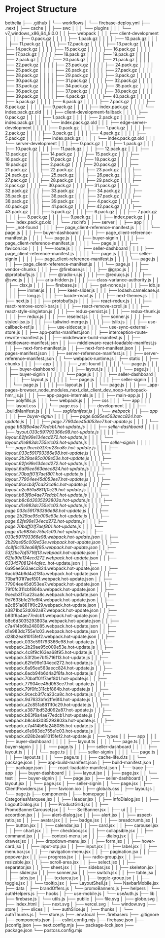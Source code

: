 # Project Structure

bethelia
├── .github
│   └── workflows
│       └── firebase-deploy.yml
├── .next
│   ├── cache
│   │   ├── swc
│   │   │   └── plugins
│   │   │       └── v7_windows_x86_64_9.0.0
│   │   ├── webpack
│   │   │   ├── client-development
│   │   │   │   ├── 0.pack.gz
│   │   │   │   ├── 1.pack.gz
│   │   │   │   ├── 10.pack.gz
│   │   │   │   ├── 11.pack.gz
│   │   │   │   ├── 12.pack.gz
│   │   │   │   ├── 13.pack.gz
│   │   │   │   ├── 14.pack.gz
│   │   │   │   ├── 15.pack.gz
│   │   │   │   ├── 16.pack.gz
│   │   │   │   ├── 17.pack.gz
│   │   │   │   ├── 18.pack.gz
│   │   │   │   ├── 19.pack.gz
│   │   │   │   ├── 2.pack.gz
│   │   │   │   ├── 20.pack.gz
│   │   │   │   ├── 21.pack.gz
│   │   │   │   ├── 22.pack.gz
│   │   │   │   ├── 23.pack.gz
│   │   │   │   ├── 24.pack.gz
│   │   │   │   ├── 25.pack.gz
│   │   │   │   ├── 26.pack.gz
│   │   │   │   ├── 27.pack.gz
│   │   │   │   ├── 28.pack.gz
│   │   │   │   ├── 29.pack.gz
│   │   │   │   ├── 3.pack.gz
│   │   │   │   ├── 30.pack.gz
│   │   │   │   ├── 31.pack.gz
│   │   │   │   ├── 32.pack.gz
│   │   │   │   ├── 33.pack.gz
│   │   │   │   ├── 34.pack.gz
│   │   │   │   ├── 35.pack.gz
│   │   │   │   ├── 36.pack.gz
│   │   │   │   ├── 37.pack.gz
│   │   │   │   ├── 38.pack.gz
│   │   │   │   ├── 39.pack.gz
│   │   │   │   ├── 4.pack.gz
│   │   │   │   ├── 40.pack.gz
│   │   │   │   ├── 5.pack.gz
│   │   │   │   ├── 6.pack.gz
│   │   │   │   ├── 7.pack.gz
│   │   │   │   ├── 8.pack.gz
│   │   │   │   ├── 9.pack.gz
│   │   │   │   ├── index.pack.gz
│   │   │   │   └── index.pack.gz.old
│   │   │   ├── client-development-fallback
│   │   │   │   ├── 0.pack.gz
│   │   │   │   ├── 1.pack.gz
│   │   │   │   ├── 2.pack.gz
│   │   │   │   ├── index.pack.gz
│   │   │   │   └── index.pack.gz.old
│   │   │   ├── edge-server-development
│   │   │   │   ├── 0.pack.gz
│   │   │   │   ├── 1.pack.gz
│   │   │   │   ├── 2.pack.gz
│   │   │   │   ├── 3.pack.gz
│   │   │   │   ├── 4.pack.gz
│   │   │   │   ├── 5.pack.gz
│   │   │   │   ├── index.pack.gz
│   │   │   │   └── index.pack.gz.old
│   │   │   └── server-development
│   │   │       ├── 0.pack.gz
│   │   │       ├── 1.pack.gz
│   │   │       ├── 10.pack.gz
│   │   │       ├── 11.pack.gz
│   │   │       ├── 12.pack.gz
│   │   │       ├── 13.pack.gz
│   │   │       ├── 14.pack.gz
│   │   │       ├── 15.pack.gz
│   │   │       ├── 16.pack.gz
│   │   │       ├── 17.pack.gz
│   │   │       ├── 18.pack.gz
│   │   │       ├── 19.pack.gz
│   │   │       ├── 2.pack.gz
│   │   │       ├── 20.pack.gz
│   │   │       ├── 21.pack.gz
│   │   │       ├── 22.pack.gz
│   │   │       ├── 23.pack.gz
│   │   │       ├── 24.pack.gz
│   │   │       ├── 25.pack.gz
│   │   │       ├── 26.pack.gz
│   │   │       ├── 27.pack.gz
│   │   │       ├── 28.pack.gz
│   │   │       ├── 29.pack.gz
│   │   │       ├── 3.pack.gz
│   │   │       ├── 30.pack.gz
│   │   │       ├── 31.pack.gz
│   │   │       ├── 32.pack.gz
│   │   │       ├── 33.pack.gz
│   │   │       ├── 34.pack.gz
│   │   │       ├── 35.pack.gz
│   │   │       ├── 36.pack.gz
│   │   │       ├── 37.pack.gz
│   │   │       ├── 38.pack.gz
│   │   │       ├── 39.pack.gz
│   │   │       ├── 4.pack.gz
│   │   │       ├── 40.pack.gz
│   │   │       ├── 41.pack.gz
│   │   │       ├── 42.pack.gz
│   │   │       ├── 43.pack.gz
│   │   │       ├── 5.pack.gz
│   │   │       ├── 6.pack.gz
│   │   │       ├── 7.pack.gz
│   │   │       ├── 8.pack.gz
│   │   │       ├── 9.pack.gz
│   │   │       ├── index.pack.gz
│   │   │       └── index.pack.gz.old
│   │   └── .rscinfo
│   ├── server
│   │   ├── app
│   │   │   ├── _not-found
│   │   │   │   ├── page_client-reference-manifest.js
│   │   │   │   └── page.js
│   │   │   ├── buyer-dashboard
│   │   │   │   ├── page_client-reference-manifest.js
│   │   │   │   └── page.js
│   │   │   ├── buyer-signin
│   │   │   │   ├── page_client-reference-manifest.js
│   │   │   │   └── page.js
│   │   │   ├── favicon.ico
│   │   │   │   └── route.js
│   │   │   ├── seller-dashboard
│   │   │   │   ├── page_client-reference-manifest.js
│   │   │   │   └── page.js
│   │   │   ├── seller-signin
│   │   │   │   ├── page_client-reference-manifest.js
│   │   │   │   └── page.js
│   │   │   ├── page_client-reference-manifest.js
│   │   │   └── page.js
│   │   ├── vendor-chunks
│   │   │   ├── @firebase.js
│   │   │   ├── @grpc.js
│   │   │   ├── @protobufjs.js
│   │   │   ├── @radix-ui.js
│   │   │   ├── @reduxjs.js
│   │   │   ├── @swc.js
│   │   │   ├── aria-hidden.js
│   │   │   ├── class-variance-authority.js
│   │   │   ├── clsx.js
│   │   │   ├── firebase.js
│   │   │   ├── get-nonce.js
│   │   │   ├── idb.js
│   │   │   ├── immer.js
│   │   │   ├── keen-slider.js
│   │   │   ├── lodash.camelcase.js
│   │   │   ├── long.js
│   │   │   ├── lucide-react.js
│   │   │   ├── next-themes.js
│   │   │   ├── next.js
│   │   │   ├── protobufjs.js
│   │   │   ├── react-redux.js
│   │   │   ├── react-remove-scroll-bar.js
│   │   │   ├── react-remove-scroll.js
│   │   │   ├── react-style-singleton.js
│   │   │   ├── redux-persist.js
│   │   │   ├── redux-thunk.js
│   │   │   ├── redux.js
│   │   │   ├── reselect.js
│   │   │   ├── sonner.js
│   │   │   ├── styled-jsx.js
│   │   │   ├── tailwind-merge.js
│   │   │   ├── tslib.js
│   │   │   ├── use-callback-ref.js
│   │   │   ├── use-sidecar.js
│   │   │   └── use-sync-external-store.js
│   │   ├── app-paths-manifest.json
│   │   ├── interception-route-rewrite-manifest.js
│   │   ├── middleware-build-manifest.js
│   │   ├── middleware-manifest.json
│   │   ├── middleware-react-loadable-manifest.js
│   │   ├── next-font-manifest.js
│   │   ├── next-font-manifest.json
│   │   ├── pages-manifest.json
│   │   ├── server-reference-manifest.js
│   │   ├── server-reference-manifest.json
│   │   └── webpack-runtime.js
│   ├── static
│   │   ├── chunks
│   │   │   ├── app
│   │   │   │   ├── _not-found
│   │   │   │   │   └── page.js
│   │   │   │   ├── buyer-dashboard
│   │   │   │   │   ├── layout.js
│   │   │   │   │   └── page.js
│   │   │   │   ├── buyer-signin
│   │   │   │   │   └── page.js
│   │   │   │   ├── seller-dashboard
│   │   │   │   │   ├── layout.js
│   │   │   │   │   └── page.js
│   │   │   │   ├── seller-signin
│   │   │   │   │   └── page.js
│   │   │   │   ├── layout.js
│   │   │   │   └── page.js
│   │   │   ├── _app-pages-browser_node_modules_next_dist_client_dev_noop-turbopack-hmr_js.js
│   │   │   ├── app-pages-internals.js
│   │   │   ├── main-app.js
│   │   │   ├── polyfills.js
│   │   │   └── webpack.js
│   │   ├── css
│   │   │   └── app
│   │   │       ├── layout.css
│   │   │       └── page.css
│   │   ├── development
│   │   │   ├── _buildManifest.js
│   │   │   └── _ssgManifest.js
│   │   └── webpack
│   │       ├── app
│   │       │   ├── buyer-signin
│   │       │   │   ├── page.6a95ee563aecc824.hot-update.js
│   │       │   │   ├── page.77904ee45d053ee7.hot-update.js
│   │       │   │   └── page.b63f6a4ae77edcb1.hot-update.js
│   │       │   ├── seller-dashboard
│   │       │   │   ├── layout.033c591793366e98.hot-update.js
│   │       │   │   ├── layout.62fe99e134ecd272.hot-update.js
│   │       │   │   └── layout.d1e983dc755e1c03.hot-update.js
│   │       │   ├── seller-signin
│   │       │   │   └── page.9cecb3f7ca23ca8c.hot-update.js
│   │       │   ├── layout.033c591793366e98.hot-update.js
│   │       │   ├── layout.2b29ae95c009e53e.hot-update.js
│   │       │   ├── layout.62fe99e134ecd272.hot-update.js
│   │       │   ├── layout.6a95ee563aecc824.hot-update.js
│   │       │   ├── layout.70baff01f7aef801.hot-update.js
│   │       │   ├── layout.77904ee45d053ee7.hot-update.js
│   │       │   ├── layout.9cecb3f7ca23ca8c.hot-update.js
│   │       │   ├── layout.a2c851a8811f0c29.hot-update.js
│   │       │   ├── layout.b63f6a4ae77edcb1.hot-update.js
│   │       │   ├── layout.b8c6d3035293803a.hot-update.js
│   │       │   ├── layout.d1e983dc755e1c03.hot-update.js
│   │       │   ├── page.033c591793366e98.hot-update.js
│   │       │   ├── page.2b29ae95c009e53e.hot-update.js
│   │       │   ├── page.62fe99e134ecd272.hot-update.js
│   │       │   ├── page.70baff01f7aef801.hot-update.js
│   │       │   └── page.d1e983dc755e1c03.hot-update.js
│   │       ├── 033c591793366e98.webpack.hot-update.json
│   │       ├── 2b29ae95c009e53e.webpack.hot-update.json
│   │       ├── 4c8f9c163ea68f95.webpack.hot-update.json
│   │       ├── 53f2be7bf5716f13.webpack.hot-update.json
│   │       ├── 62fe99e134ecd272.webpack.hot-update.json
│   │       ├── 633457081244afec._.hot-update.json
│   │       ├── 6a95ee563aecc824.webpack.hot-update.json
│   │       ├── 6acb94b6d4a2f8fa.webpack.hot-update.json
│   │       ├── 70baff01f7aef801.webpack.hot-update.json
│   │       ├── 77904ee45d053ee7.webpack.hot-update.json
│   │       ├── 79f0fc311cbf864b.webpack.hot-update.json
│   │       ├── 9cecb3f7ca23ca8c.webpack.hot-update.json
│   │       ├── 9d7633bfe2ffe6f4.webpack.hot-update.json
│   │       ├── a2c851a8811f0c29.webpack.hot-update.json
│   │       ├── a3871bd52d092a87.webpack.hot-update.json
│   │       ├── b63f6a4ae77edcb1.webpack.hot-update.json
│   │       ├── b8c6d3035293803a.webpack.hot-update.json
│   │       ├── c7a414b6fa248085.webpack.hot-update.json
│   │       ├── d1e983dc755e1c03.webpack.hot-update.json
│   │       ├── d28b2ea81015fef2.webpack.hot-update.json
│   │       ├── webpack.033c591793366e98.hot-update.js
│   │       ├── webpack.2b29ae95c009e53e.hot-update.js
│   │       ├── webpack.4c8f9c163ea68f95.hot-update.js
│   │       ├── webpack.53f2be7bf5716f13.hot-update.js
│   │       ├── webpack.62fe99e134ecd272.hot-update.js
│   │       ├── webpack.6a95ee563aecc824.hot-update.js
│   │       ├── webpack.6acb94b6d4a2f8fa.hot-update.js
│   │       ├── webpack.70baff01f7aef801.hot-update.js
│   │       ├── webpack.77904ee45d053ee7.hot-update.js
│   │       ├── webpack.79f0fc311cbf864b.hot-update.js
│   │       ├── webpack.9cecb3f7ca23ca8c.hot-update.js
│   │       ├── webpack.9d7633bfe2ffe6f4.hot-update.js
│   │       ├── webpack.a2c851a8811f0c29.hot-update.js
│   │       ├── webpack.a3871bd52d092a87.hot-update.js
│   │       ├── webpack.b63f6a4ae77edcb1.hot-update.js
│   │       ├── webpack.b8c6d3035293803a.hot-update.js
│   │       ├── webpack.c7a414b6fa248085.hot-update.js
│   │       ├── webpack.d1e983dc755e1c03.hot-update.js
│   │       └── webpack.d28b2ea81015fef2.hot-update.js
│   ├── types
│   │   ├── app
│   │   │   ├── buyer-dashboard
│   │   │   │   ├── layout.ts
│   │   │   │   └── page.ts
│   │   │   ├── buyer-signin
│   │   │   │   └── page.ts
│   │   │   ├── seller-dashboard
│   │   │   │   ├── layout.ts
│   │   │   │   └── page.ts
│   │   │   ├── seller-signin
│   │   │   │   └── page.ts
│   │   │   ├── layout.ts
│   │   │   └── page.ts
│   │   ├── cache-life.d.ts
│   │   └── package.json
│   ├── app-build-manifest.json
│   ├── build-manifest.json
│   ├── package.json
│   ├── react-loadable-manifest.json
│   └── trace
├── app
│   ├── buyer-dashboard
│   │   ├── layout.jsx
│   │   ├── page.jsx
│   │   └── test
│   ├── buyer-signin
│   │   └── page.jsx
│   ├── seller-dashboard
│   │   ├── layout.jsx
│   │   └── page.jsx
│   ├── seller-signin
│   │   └── page.jsx
│   ├── ClientProviders.jsx
│   ├── favicon.ico
│   ├── globals.css
│   ├── layout.js
│   └── page.js
├── components
│   ├── homepage
│   │   ├── CategoriesMarquee.jsx
│   │   ├── Header.jsx
│   │   ├── InfoDialog.jsx
│   │   ├── LogoutDialog.jsx
│   │   ├── ProductGrid.jsx
│   │   ├── PromoBannerCarousel.jsx
│   │   └── SellBanner.jsx
│   ├── ui
│   │   ├── accordion.jsx
│   │   ├── alert-dialog.jsx
│   │   ├── alert.jsx
│   │   ├── aspect-ratio.jsx
│   │   ├── avatar.jsx
│   │   ├── badge.jsx
│   │   ├── breadcrumb.jsx
│   │   ├── button.jsx
│   │   ├── calendar.jsx
│   │   ├── card.jsx
│   │   ├── carousel.jsx
│   │   ├── chart.jsx
│   │   ├── checkbox.jsx
│   │   ├── collapsible.jsx
│   │   ├── command.jsx
│   │   ├── context-menu.jsx
│   │   ├── dialog.jsx
│   │   ├── drawer.jsx
│   │   ├── dropdown-menu.jsx
│   │   ├── form.jsx
│   │   ├── hover-card.jsx
│   │   ├── input-otp.jsx
│   │   ├── input.jsx
│   │   ├── label.jsx
│   │   ├── menubar.jsx
│   │   ├── navigation-menu.jsx
│   │   ├── pagination.jsx
│   │   ├── popover.jsx
│   │   ├── progress.jsx
│   │   ├── radio-group.jsx
│   │   ├── resizable.jsx
│   │   ├── scroll-area.jsx
│   │   ├── select.jsx
│   │   ├── separator.jsx
│   │   ├── sheet.jsx
│   │   ├── sidebar.jsx
│   │   ├── skeleton.jsx
│   │   ├── slider.jsx
│   │   ├── sonner.jsx
│   │   ├── switch.jsx
│   │   ├── table.jsx
│   │   ├── tabs.jsx
│   │   ├── textarea.jsx
│   │   ├── toggle-group.jsx
│   │   ├── toggle.jsx
│   │   └── tooltip.jsx
│   ├── LayoutShell.js
│   └── NavbarMobile.jsx
├── data
│   ├── brandOffers.js
│   └── promoBanners.js
├── helpers
│   └── authHelpers.js
├── hooks
│   ├── use-mobile.js
│   └── useAuth.js
├── lib
│   ├── firebase.js
│   └── utils.js
├── public
│   ├── file.svg
│   ├── globe.svg
│   ├── index.html
│   ├── next.svg
│   ├── vercel.svg
│   └── window.svg
├── store
│   ├── slices
│   │   └── authSlice.js
│   ├── thunks
│   │   └── authThunks.js
│   └── store.js
├── .env.local
├── .firebaserc
├── .gitignore
├── components.json
├── eslint.config.mjs
├── firebase.json
├── jsconfig.json
├── next.config.mjs
├── package-lock.json
├── package.json
└── postcss.config.mjs
